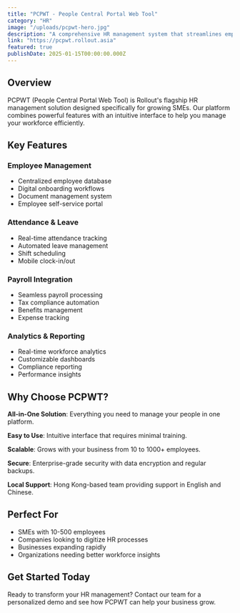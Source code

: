 ```yaml
---
title: "PCPWT - People Central Portal Web Tool"
category: "HR"
image: "/uploads/pcpwt-hero.jpg"
description: "A comprehensive HR management system that streamlines employee management, attendance tracking, and workforce analytics for growing businesses."
link: "https://pcpwt.rollout.asia"
featured: true
publishDate: 2025-01-15T00:00:00.000Z
---
```


## Overview

PCPWT (People Central Portal Web Tool) is Rollout's flagship HR management solution designed specifically for growing SMEs. Our platform combines powerful features with an intuitive interface to help you manage your workforce efficiently.

## Key Features

### Employee Management
- Centralized employee database
- Digital onboarding workflows
- Document management system
- Employee self-service portal

### Attendance & Leave
- Real-time attendance tracking
- Automated leave management
- Shift scheduling
- Mobile clock-in/out

### Payroll Integration
- Seamless payroll processing
- Tax compliance automation
- Benefits management
- Expense tracking

### Analytics & Reporting
- Real-time workforce analytics
- Customizable dashboards
- Compliance reporting
- Performance insights

## Why Choose PCPWT?

**All-in-One Solution**: Everything you need to manage your people in one platform.

**Easy to Use**: Intuitive interface that requires minimal training.

**Scalable**: Grows with your business from 10 to 1000+ employees.

**Secure**: Enterprise-grade security with data encryption and regular backups.

**Local Support**: Hong Kong-based team providing support in English and Chinese.

## Perfect For

- SMEs with 10-500 employees
- Companies looking to digitize HR processes
- Businesses expanding rapidly
- Organizations needing better workforce insights

## Get Started Today

Ready to transform your HR management? Contact our team for a personalized demo and see how PCPWT can help your business grow.